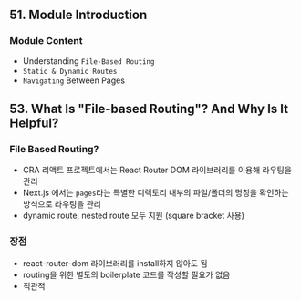 ## 51. Module Introduction
### Module Content
- Understanding `File-Based Routing`
- `Static & Dynamic Routes`
- `Navigating` Between Pages

## 53. What Is "File-based Routing"? And Why Is It Helpful?
### File Based Routing?
- CRA 리액트 프로젝트에서는 React Router DOM 라이브러리를 이용해 라우팅을 관리
- Next.js 에서는 `pages`라는 특별한 디렉토리 내부의 파일/폴더의 명칭을 확인하는 방식으로 라우팅을 관리
- dynamic route, nested route 모두 지원 (square bracket 사용)

### 장점
- react-router-dom 라이브러리를 install하지 않아도 됨
- routing을 위한 별도의 boilerplate 코드를 작성할 필요가 없음
- 직관적

